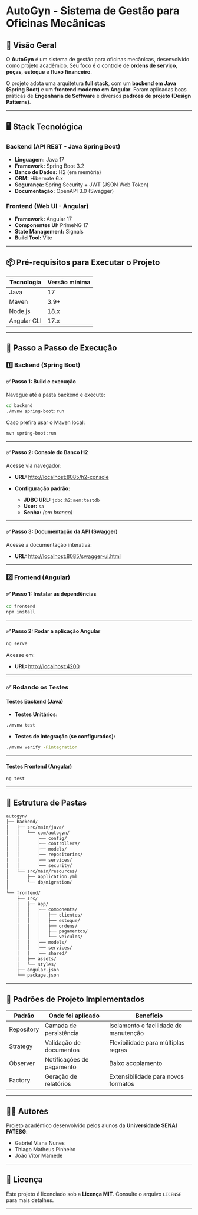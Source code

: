 # AutoGyn - Sistema de Gestão para Oficinas Mecânicas

## 📌 Visão Geral

O **AutoGyn** é um sistema de gestão para oficinas mecânicas, desenvolvido como projeto acadêmico. Seu foco é o controle de **ordens de serviço**, **peças**, **estoque** e **fluxo financeiro**.

O projeto adota uma arquitetura **full stack**, com um **backend em Java (Spring Boot)** e um **frontend moderno em Angular**. Foram aplicadas boas práticas de **Engenharia de Software** e diversos **padrões de projeto (Design Patterns)**.

---

## 🖥️ Stack Tecnológica

### Backend (API REST - Java Spring Boot)

* **Linguagem:** Java 17
* **Framework:** Spring Boot 3.2
* **Banco de Dados:** H2 (em memória)
* **ORM:** Hibernate 6.x
* **Segurança:** Spring Security + JWT (JSON Web Token)
* **Documentação:** OpenAPI 3.0 (Swagger)

### Frontend (Web UI - Angular)

* **Framework:** Angular 17
* **Componentes UI:** PrimeNG 17
* **State Management:** Signals
* **Build Tool:** Vite

---

## 📦 Pré-requisitos para Executar o Projeto

| Tecnologia  | Versão mínima |
| ----------- | ------------- |
| Java        | 17            |
| Maven       | 3.9+          |
| Node.js     | 18.x          |
| Angular CLI | 17.x          |

---

## 🚀 Passo a Passo de Execução

### 1️⃣ Backend (Spring Boot)

#### ✅ Passo 1: Build e execução

Navegue até a pasta backend e execute:

```bash
cd backend
./mvnw spring-boot:run
```

Caso prefira usar o Maven local:

```bash
mvn spring-boot:run
```

---

#### ✅ Passo 2: Console do Banco H2

Acesse via navegador:

* **URL:**
  [http://localhost:8085/h2-console](http://localhost:8085/h2-console)

* **Configuração padrão:**

  * **JDBC URL:** `jdbc:h2:mem:testdb`
  * **User:** `sa`
  * **Senha:** *(em branco)*

---

#### ✅ Passo 3: Documentação da API (Swagger)

Acesse a documentação interativa:

* **URL:**
  [http://localhost:8085/swagger-ui.html](http://localhost:8085/swagger-ui.html)

---

### 2️⃣ Frontend (Angular)

#### ✅ Passo 1: Instalar as dependências

```bash
cd frontend
npm install
```

---

#### ✅ Passo 2: Rodar a aplicação Angular

```bash
ng serve
```

Acesse em:

* **URL:**
  [http://localhost:4200](http://localhost:4200)

---

### ✅ Rodando os Testes

#### Testes Backend (Java)

* **Testes Unitários:**

```bash
./mvnw test
```

* **Testes de Integração (se configurados):**

```bash
./mvnw verify -Pintegration
```

---

#### Testes Frontend (Angular)

```bash
ng test
```

---

## 🧱 Estrutura de Pastas

```bash
autogyn/
├── backend/
│   ├── src/main/java/
│   │   └── com/autogyn/
│   │       ├── config/
│   │       ├── controllers/
│   │       ├── models/
│   │       ├── repositories/
│   │       ├── services/
│   │       └── security/
│   └── src/main/resources/
│       ├── application.yml
│       └── db/migration/
│
└── frontend/
    ├── src/
    │   ├── app/
    │   │   ├── components/
    │   │   │   ├── clientes/
    │   │   │   ├── estoque/
    │   │   │   ├── ordens/
    │   │   │   ├── pagamentos/
    │   │   │   └── veiculos/
    │   │   ├── models/
    │   │   ├── services/
    │   │   └── shared/
    │   ├── assets/
    │   └── styles/
    ├── angular.json
    └── package.json
```

---

## 📐 Padrões de Projeto Implementados

| Padrão     | Onde foi aplicado         | Benefício                             |
| ---------- | ------------------------- | ------------------------------------- |
| Repository | Camada de persistência    | Isolamento e facilidade de manutenção |
| Strategy   | Validação de documentos   | Flexibilidade para múltiplas regras   |
| Observer   | Notificações de pagamento | Baixo acoplamento                     |
| Factory    | Geração de relatórios     | Extensibilidade para novos formatos   |

---

## 👨‍💻 Autores

Projeto acadêmico desenvolvido pelos alunos da **Universidade SENAI FATESG**:

* Gabriel Viana Nunes
* Thiago Matheus Pinheiro
* João Vitor Mamede

---

## 📄 Licença

Este projeto é licenciado sob a **Licença MIT**. Consulte o arquivo `LICENSE` para mais detalhes.

---

